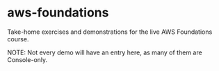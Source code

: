 # aws-foundations
Take-home exercises and demonstrations for the live AWS Foundations course.

NOTE: Not every demo will have an entry here, as many of them are Console-only.
